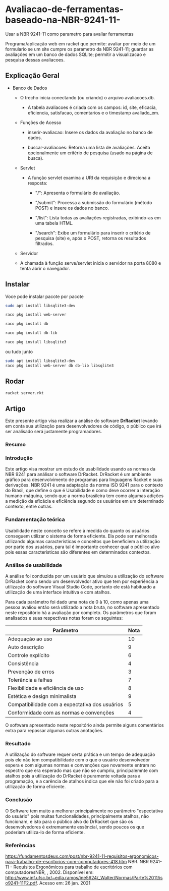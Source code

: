 # Avaliacao-de-ferramentas-baseado-na-NBR-9241-11-

Usar a NBR 9241-11 como parametro para avaliar ferramentas

Programa/aplicação web em racket que permite: avaliar por meio de um formulario se um site cumpre os parametro da NBR 9241-11; guardar as avaliaçôes em um banco de dados SQLite; permitir a visualizacao e pesquisa dessas avaliacoes.

## Explicação Geral

- Banco de Dados
  - O trecho inicia conectando (ou criando) o arquivo avaliacoes.db.
    - A tabela avaliacoes é criada com os campos: id, site, eficacia, eficiencia, satisfacao, comentarios e o timestamp avaliado_em.

  - Funções de Acesso

    - inserir-avaliacao: Insere os dados da avaliação no banco de dados.

    - buscar-avaliacoes: Retorna uma lista de avaliações. Aceita opcionalmente um critério de pesquisa (usado na página de busca).

  - Servlet

    - A função servlet examina a URI da requisição e direciona a resposta:

        - "/": Apresenta o formulário de avaliação.

        - "/submit": Processa a submissão do formulário (método POST) e insere os dados no banco.

        - "/list": Lista todas as avaliações registradas, exibindo-as em uma tabela HTML.

        - "/search": Exibe um formulário para inserir o critério de pesquisa (site) e, após o POST, retorna os resultados filtrados.

  - Servidor

  - A chamada à função serve/servlet inicia o servidor na porta 8080 e tenta abrir o navegador.

## Instalar

Voce pode instalar pacote por pacote
```sh
sudo apt install libsqlite3-dev
```
```sh
raco pkg install web-server
```
```sh
raco pkg install db
```
```sh
raco pkg install db-lib
```
```sh
raco pkg install libsqlite3
```
ou tudo junto
```sh
sudo apt install libsqlite3-dev
raco pkg install web-server db db-lib libsqlite3
```

## Rodar

```sh
racket server.rkt
```

## Artigo 

Este presente artigo visa realizar a análise do software **DrRacket** levando em conta sua utilização para desenvolvedores de código, o público que irá ser analisado será justamente programadores. 

### Resumo


### Introdução
Este artigo visa mostrar um estudo de usabilidade usando as normas da NBR 9241 para análisar o software DrRacket.
DrRacket é um ambiente gráfico para desenvolvimento de programas para linguagens Racket e suas derivações. NBR 9241 é uma adaptação da norma ISO 9241 para o contexto do Brasil, que define o que é Usabilidade e como deve ocorrer a interação humano-máquina, sendo que a norma brasileira tem como algumas adições a medição da eficácia e eficiência segundo os usuários em um determinado contexto, entre outras.

### Fundamentação teórica
Usabilidade neste conceito se refere à medida do quanto os usuários conseguem utilizar o sistema de forma eficiente. Ela pode ser melhorada utilizando algumas caracteristicas e conceitos que beneficiem a utilização por parte dos usuários, para tal é importante conhecer qual o público alvo pois essas características são diferentes em determinados contextos.

### Análise de usabilidade
A análise foi conduzida por um usuário que simulou a utilização do software DrRacket como sendo um desenvolvedor ativo que tem por experiência a utilização do software Visual Studio Code, portanto ele está habituado a utilização de uma interface intuitíva e com atalhos.

Para cada parâmetro foi dado uma nota de 0 à 10, como apenas uma pessoa avaliou então será utilizado a nota bruta, no software apresentado neste repositório há a avaliação por completo. Os parâmetros que foram analisados e suas respectivas notas foram os seguintes:

| Parâmetro                                      | Nota |
|------------------------------------------------|------|
| Adequação ao uso                               | 10   |
| Auto descrição                                 | 9    |
| Controle explícito                             | 6    |
| Consistência                                   | 4    |
| Prevenção de erros                             | 3    |
| Tolerância a falhas                            | 7    |
| Flexibilidade e eficiência de uso              | 8    |
| Estética e design minimalista                  | 9    |
| Compatibilidade com a expectativa dos usuários | 5    |
| Conformidade com as normas e convenções        | 4    |

O software apresentado neste repositório ainda permite alguns comentários extra para repassar algumas outras anotações.

### Resultado
A utilização do software requer certa prática e um tempo de adequação pois ele não tem compatibilidade com o que o usuário desenvolvedor espera e com algumas normas e convenções que novamente entram no espectro que era esperado mas que não se cumpriu, principalemnte com atalhos pois a utilização do DrRacket é puramente voltada para a programação, e a carência de atalhos indica que ele não foi criado para a utilização de forma eficiente.

### Conclusão
O Software tem muito a melhorar principalmente no parâmetro "espectativa do usuário" pois muitas funcionalidades, principalmente atalhos, não funcionam, e isto para o público alvo do DrRacket que são os desenvolvedores é extremamente essêncial, sendo poucos os que poderiam utiliza-lo de forma eficiente.

### Referências
<https://fundamentosdeux.com/post/nbr-9241-11-requisitos-ergonomicos-para-trabalho-de-escritorios-com-computadores-418.htm> 
NBR. NBR 9241-11 - Requisitos Ergonômicos para trabalho de escritórios com computadoresNBR, , 2002. Disponível em: <http://www.inf.ufsc.br/~edla.ramos/ine5624/_Walter/Normas/Parte%2011/iso9241-11F2.pdf>. Acesso em: 26 jan. 2021